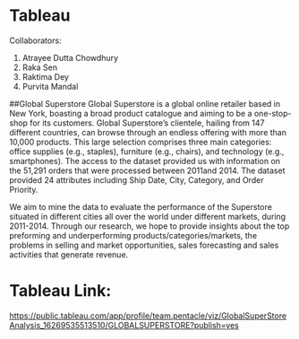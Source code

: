 # Tableau
Collaborators:
1) Atrayee Dutta Chowdhury
2) Raka Sen
3) Raktima Dey
4) Purvita Mandal

##Global Superstore 
Global Superstore is a global online retailer based in New York, boasting a broad product catalogue and aiming to be a one-stop-shop for its customers. Global Superstore’s clientele, hailing from 147 different countries, can browse through an endless offering with more than 10,000 products. This large selection comprises three main categories: office supplies (e.g., staples), furniture (e.g., chairs), and technology (e.g., smartphones). The access to the dataset provided us with information on the 51,291 orders that were processed between 2011and 2014. The dataset provided 24 attributes including Ship Date, City, Category, and Order Priority. 
  
 We aim to mine the data to evaluate the performance of the Superstore situated in different cities all over the world under different markets, during 2011-2014. Through our research, we hope to provide insights about the top preforming and underperforming products/categories/markets, the problems in selling and market opportunities, sales forecasting and sales activities that generate revenue.

# Tableau Link: 
https://public.tableau.com/app/profile/team.pentacle/viz/GlobalSuperStoreAnalysis_16269535513510/GLOBALSUPERSTORE?publish=yes
